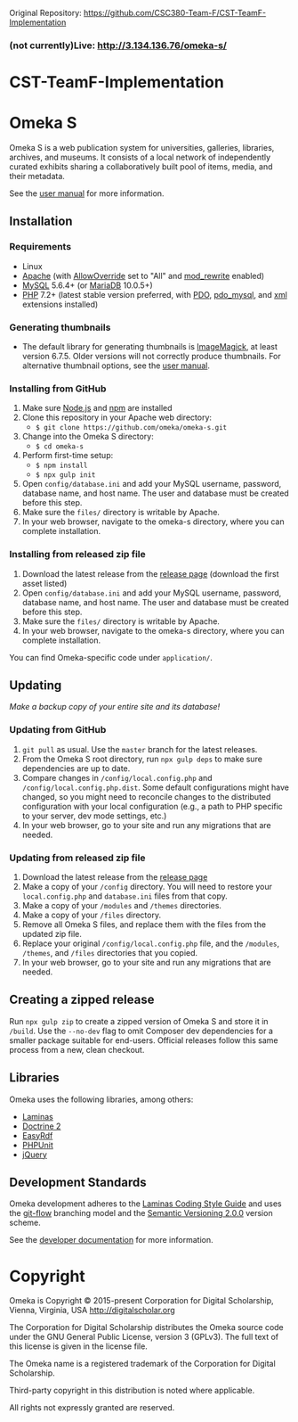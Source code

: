 Original Repository: https://github.com/CSC380-Team-F/CST-TeamF-Implementation

### (not currently)Live: http://3.134.136.76/omeka-s/

# CST-TeamF-Implementation
# Omeka S

Omeka S is a web publication system for universities, galleries, libraries, archives, and museums. It consists of a local network of independently curated exhibits sharing a collaboratively built pool of items, media, and their metadata.

See the [user manual](https://omeka.org/s/docs/user-manual) for more information.

## Installation

### Requirements
* Linux
* [Apache](https://www.apache.org/) (with [AllowOverride](https://httpd.apache.org/docs/2.4/mod/core.html#allowoverride) set to "All" and [mod_rewrite](http://httpd.apache.org/docs/current/mod/mod_rewrite.html) enabled)
* [MySQL](https://www.mysql.com/) 5.6.4+ (or [MariaDB](https://mariadb.org/) 10.0.5+)
* [PHP](https://www.php.net/) 7.2+ (latest stable version preferred, with [PDO](http://php.net/manual/en/intro.pdo.php), [pdo_mysql](http://php.net/manual/en/ref.pdo-mysql.php), and [xml](http://php.net/manual/en/intro.xml.php) extensions installed)

### Generating thumbnails
* The default library for generating thumbnails is [ImageMagick](https://imagemagick.org/index.php), at least version 6.7.5. Older versions will not correctly produce thumbnails. For alternative thumbnail options, see the [user manual](https://omeka.org/s/docs/user-manual/configuration/#thumbnails).

### Installing from GitHub

1. Make sure [Node.js](https://nodejs.org/) and [npm](https://nodejs.org/) are installed
1. Clone this repository in your Apache web directory:
   * `$ git clone https://github.com/omeka/omeka-s.git`
1. Change into the Omeka S directory:
   * `$ cd omeka-s`
1. Perform first-time setup:
   * `$ npm install`
   * `$ npx gulp init`
1. Open `config/database.ini` and add your MySQL username, password, database name, and host name. The user and database must be created before this step.
1. Make sure the `files/` directory is writable by Apache.
1. In your web browser, navigate to the omeka-s directory, where you can complete installation.

### Installing from released zip file

1. Download the latest release from the [release page](https://github.com/omeka/omeka-s/releases) (download the first asset listed)
1. Open `config/database.ini` and add your MySQL username, password, database name, and host name. The user and database must be created before this step.
1. Make sure the `files/` directory is writable by Apache.
1. In your web browser, navigate to the omeka-s directory, where you can complete installation.

You can find Omeka-specific code under `application/`.

## Updating

*Make a backup copy of your entire site and its database!*

### Updating from GitHub

1. `git pull` as usual. Use the `master` branch for the latest releases.
2. From the Omeka S root directory, run `npx gulp deps` to make sure dependencies are up to date.
3. Compare changes in `/config/local.config.php` and `/config/local.config.php.dist`. Some default configurations might have changed, so you might need to reconcile changes to the distributed configuration with your local configuration (e.g., a path to PHP specific to your server, dev mode settings, etc.)
4. In your web browser, go to your site and run any migrations that are needed.

### Updating from released zip file
1. Download the latest release from the [release page](https://github.com/omeka/omeka-s/releases)
2. Make a copy of your `/config` directory. You will need to restore your `local.config.php` and `database.ini` files from that copy.
3. Make a copy of your `/modules` and `/themes` directories.
4. Make a copy of your `/files` directory.
5. Remove all Omeka S files, and replace them with the files from the updated zip file.
6. Replace your original `/config/local.config.php` file, and the `/modules`, `/themes`, and `/files` directories that you copied.
7. In your web browser, go to your site and run any migrations that are needed.

## Creating a zipped release

Run `npx gulp zip` to create a zipped version of Omeka S and store it in `/build`. Use the `--no-dev` flag to omit Composer dev dependencies for a smaller package suitable for end-users. Official releases follow this same process from a new, clean checkout.

## Libraries

Omeka uses the following libraries, among others:

* [Laminas](https://getlaminas.org/)
* [Doctrine 2](http://www.doctrine-project.org/)
* [EasyRdf](http://www.easyrdf.org/)
* [PHPUnit](https://phpunit.de/)
* [jQuery](http://jquery.com/)

## Development Standards

Omeka development adheres to the [Laminas Coding Style Guide](https://docs.laminas.dev/laminas-coding-standard/v2/coding-style-guide/) and uses the [git-flow](http://nvie.com/posts/a-successful-git-branching-model/) branching model and the [Semantic Versioning 2.0.0](https:/semver.org/spec/v2.0.0.html) version scheme.

See the [developer documentation](https://omeka.org/s/docs/developer/) for more information.

# Copyright

Omeka is Copyright © 2015-present Corporation for Digital Scholarship, Vienna, Virginia, USA http://digitalscholar.org

The Corporation for Digital Scholarship distributes the Omeka source code under the GNU General Public License, version 3 (GPLv3). The full text of this license is given in the license file.

The Omeka name is a registered trademark of the Corporation for Digital Scholarship.

Third-party copyright in this distribution is noted where applicable.

All rights not expressly granted are reserved.
